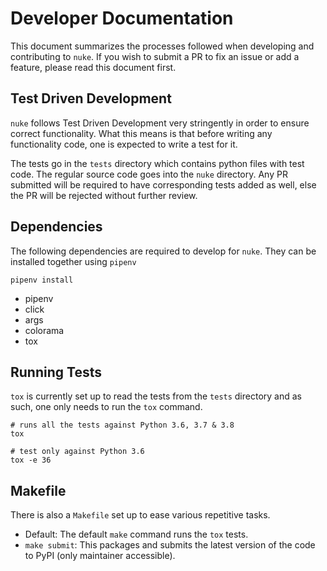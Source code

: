 # Developer Documentation

This document summarizes the processes followed when developing and contributing to `nuke`. If you wish to submit a PR to fix an issue or add a feature, please read this document first.

## Test Driven Development

`nuke` follows Test Driven Development very stringently in order to ensure correct functionality. What this means is that before writing any functionality code, one is expected to write a test for it.

The tests go in the `tests` directory which contains python files with test code. The regular source code goes into the `nuke` directory. Any PR submitted will be required to have corresponding tests added as well, else the PR will be rejected without further review.

## Dependencies

The following dependencies are required to develop for `nuke`. They can be installed together using `pipenv`

```shell
pipenv install
```

- pipenv
- click
- args
- colorama
- tox

## Running Tests

`tox` is currently set up to read the tests from the `tests` directory and as such, one only needs to run the `tox` command.

```shell
# runs all the tests against Python 3.6, 3.7 & 3.8
tox  

# test only against Python 3.6
tox -e 36  
```

## Makefile

There is also a `Makefile` set up to ease various repetitive tasks. 

- Default: The default `make` command runs the `tox` tests.
- `make submit`: This packages and submits the latest version of the code to PyPI (only maintainer accessible).
